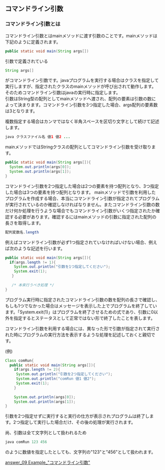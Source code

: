 ## コマンドライン引数

### コマンドライン引数とは

コマンドライン引数とはmainメソッドに渡す引数のことです。mainメソッドは下記のように定義されます。  
```java
public static void main(String args[])
```
引数で定義されている
```java
String args[]
```
がコマンドライン引数です。javaプログラムを実行する場合はクラスを指定して実行しますが、指定されたクラスのmainメソッドが呼び出されて動作します。そのためコマンドライン引数はjavaの実行時に指定します。  
引数はString型の配列としてmainメソッドへ渡され、配列の要素は引数の数によって決まります。コマンドライン引数を3つ指定した場合、args配列の要素数は3となります。  

複数指定する場合はカンマではなく半角スペースを区切り文字として続けて記述します。  
```java
java クラスファイル名 値1 値2 ...
```

mainメソッドではStringクラスの配列としてコマンドライン引数を受け取ります。  
```java
public static void main(String args[]){
  System.out.println(args[0]);
  System.out.println(args[1]);
}
```
コマンドライン引数を2つ指定した場合は2つの要素を持つ配列となり、3つ指定した場合は3つの要素を持つ配列となります。 mainメソッドで引数を利用したプログラムを作成する場合、本当にコマンドライン引数が指定されてプログラムが実行されているのか確認しなければなりません。またコマンドライン引数の数だけ何か処理を行うような場合でもコマンドライン引数がいくつ指定されたか確認する必要があります。確認するにはmainメソッドの引数に指定された配列の長さを取得します。  
```java
配列変数名.length
```

例えばコマンドライン引数が必ず1つ指定されていなければいけない場合、例えば次のような記述を行います。  
```java
public static void main(String args[]){
  if(args.length != 1){
    System.out.println("引数を1つ指定してください");
    System.exit(1);
   }
   
   /* 本来行うべき処理 */
}
```
プログラム実行時に指定されたコマンドライン引数の数を配列の長さで確認し、もしも1つでなかった場合はメッセージを表示した上でプログラムを終了しています。「System.exit(1)」はプログラムを終了させるための式であり、引数に0以外を指定するとステータスとして正常ではない形で終了したことを表します。  

コマンドライン引数を利用する場合には、異なった形で引数が指定されて実行された時にプログラムの実行方法を表示するような処理を記述しておくと親切です。  

(例)  
```java
Class comRun{
  public static void main(String args[]){
    if(args.length != 2){
     System.out.println("引数を2つ指定してください");
     System.out.println("comRun 値1 値2");
     System.exit(1);
    }
    
    System.out.println(args[0]);
    System.out.println(args[1]);
}
```
引数を2つ指定せずに実行すると実行の仕方が表示されプログラムは終了します。2つ指定して実行した場合だけ、その後の処理が実行されます。  

尚、引数は全て文字列として扱われるため
```java
java comRun 123 456
```
のように数値を指定したとしても、文字列の"123"と"456"として扱われます。  



[answer_09 Example_"コマンドライン引数"](https://github.com/ktsuru-cw/Java_training/blob/master/Question/question_09_%22%E3%82%B3%E3%83%9E%E3%83%B3%E3%83%89%E3%83%A9%E3%82%A4%E3%83%B3%E5%BC%95%E6%95%B0%22.md)

